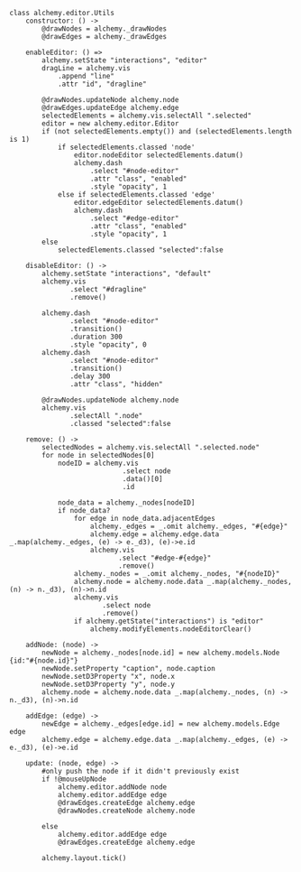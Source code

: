     class alchemy.editor.Utils
        constructor: () ->
            @drawNodes = alchemy._drawNodes
            @drawEdges = alchemy._drawEdges

        enableEditor: () =>
            alchemy.setState "interactions", "editor"
            dragLine = alchemy.vis
                .append "line"
                .attr "id", "dragline"

            @drawNodes.updateNode alchemy.node
            @drawEdges.updateEdge alchemy.edge
            selectedElements = alchemy.vis.selectAll ".selected"
            editor = new alchemy.editor.Editor
            if (not selectedElements.empty()) and (selectedElements.length is 1)
                if selectedElements.classed 'node'
                    editor.nodeEditor selectedElements.datum()
                    alchemy.dash
                        .select "#node-editor" 
                        .attr "class", "enabled"
                        .style "opacity", 1
                else if selectedElements.classed 'edge'
                    editor.edgeEditor selectedElements.datum()
                    alchemy.dash
                        .select "#edge-editor"
                        .attr "class", "enabled"
                        .style "opacity", 1
            else
                selectedElements.classed "selected":false

        disableEditor: () ->
            alchemy.setState "interactions", "default"
            alchemy.vis
                   .select "#dragline"
                   .remove()

            alchemy.dash
                   .select "#node-editor"
                   .transition()
                   .duration 300
                   .style "opacity", 0
            alchemy.dash
                   .select "#node-editor"
                   .transition()
                   .delay 300
                   .attr "class", "hidden"

            @drawNodes.updateNode alchemy.node
            alchemy.vis
                   .selectAll ".node"
                   .classed "selected":false

        remove: () ->
            selectedNodes = alchemy.vis.selectAll ".selected.node"
            for node in selectedNodes[0]
                nodeID = alchemy.vis
                                .select node
                                .data()[0]
                                .id

                node_data = alchemy._nodes[nodeID]
                if node_data?  
                    for edge in node_data.adjacentEdges
                        alchemy._edges = _.omit alchemy._edges, "#{edge}"
                        alchemy.edge = alchemy.edge.data _.map(alchemy._edges, (e) -> e._d3), (e)->e.id
                        alchemy.vis
                               .select "#edge-#{edge}"
                               .remove()
                    alchemy._nodes = _.omit alchemy._nodes, "#{nodeID}"
                    alchemy.node = alchemy.node.data _.map(alchemy._nodes, (n) -> n._d3), (n)->n.id
                    alchemy.vis
                           .select node
                           .remove()
                    if alchemy.getState("interactions") is "editor"
                        alchemy.modifyElements.nodeEditorClear()

        addNode: (node) ->
            newNode = alchemy._nodes[node.id] = new alchemy.models.Node {id:"#{node.id}"}
            newNode.setProperty "caption", node.caption
            newNode.setD3Property "x", node.x
            newNode.setD3Property "y", node.y
            alchemy.node = alchemy.node.data _.map(alchemy._nodes, (n) -> n._d3), (n)->n.id

        addEdge: (edge) ->
            newEdge = alchemy._edges[edge.id] = new alchemy.models.Edge edge
            alchemy.edge = alchemy.edge.data _.map(alchemy._edges, (e) -> e._d3), (e)->e.id

        update: (node, edge) ->
            #only push the node if it didn't previously exist
            if !@mouseUpNode
                alchemy.editor.addNode node
                alchemy.editor.addEdge edge
                @drawEdges.createEdge alchemy.edge
                @drawNodes.createNode alchemy.node

            else
                alchemy.editor.addEdge edge
                @drawEdges.createEdge alchemy.edge

            alchemy.layout.tick()
